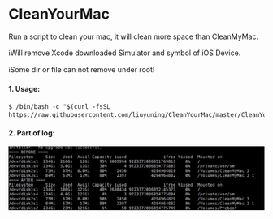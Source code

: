 # CleanYourMac
Run a script to clean your mac, it will clean more space than CleanMyMac.

ℹ️Will remove Xcode downloaded Simulator and symbol of iOS Device.

ℹ️Some dir or file can not remove under root!

#### 1. Usage:

```shell
$ /bin/bash -c "$(curl -fsSL https://raw.githubusercontent.com/liuyuning/CleanYourMac/master/CleanYourMac.sh)"
```

#### 2. Part of log:
![](log.jpg)
